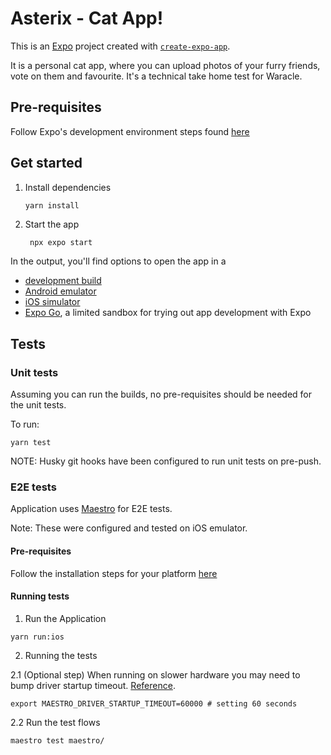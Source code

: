 # Asterix - Cat App!

This is an [Expo](https://expo.dev) project created with [`create-expo-app`](https://www.npmjs.com/package/create-expo-app).

It is a personal cat app, where you can upload photos of your furry friends, vote on them and favourite. It's a technical take home test for Waracle.

## Pre-requisites

Follow Expo's development environment steps found [here](https://docs.expo.dev/get-started/set-up-your-environment/)

## Get started

1. Install dependencies

   ```bash
   yarn install
   ```

2. Start the app

   ```
    npx expo start
   ```

In the output, you'll find options to open the app in a

- [development build](https://docs.expo.dev/develop/development-builds/introduction/)
- [Android emulator](https://docs.expo.dev/workflow/android-studio-emulator/)
- [iOS simulator](https://docs.expo.dev/workflow/ios-simulator/)
- [Expo Go](https://expo.dev/go), a limited sandbox for trying out app development with Expo

## Tests

### Unit tests

Assuming you can run the builds, no pre-requisites should be needed for the unit tests.

To run:

```
yarn test
```

NOTE: Husky git hooks have been configured to run unit tests on pre-push.

### E2E tests

Application uses [Maestro](https://maestro.mobile.dev/) for E2E tests.

Note: These were configured and tested on iOS emulator.

#### Pre-requisites

Follow the installation steps for your platform [here](https://maestro.mobile.dev/getting-started/installing-maestro)

#### Running tests

1. Run the Application

```
yarn run:ios
```

2. Running the tests

2.1 (Optional step) When running on slower hardware you may need to bump driver startup timeout. [Reference](https://maestro.mobile.dev/advanced/configuring-maestro-driver-timeout).

```
export MAESTRO_DRIVER_STARTUP_TIMEOUT=60000 # setting 60 seconds
```

2.2 Run the test flows

```
maestro test maestro/
```
